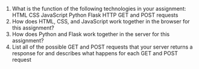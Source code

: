 1. What is the function of the following technologies in your assignment:
HTML
CSS
JavaScript
Python
Flask
HTTP
GET and POST requests
2. How does HTML, CSS, and JavaScript work together in the browser for this assignment?
3. How does Python and Flask work together in the server for this assignment?
4. List all of the possible GET and POST requests that your server returns a response for and describes what happens for each GET and POST request
